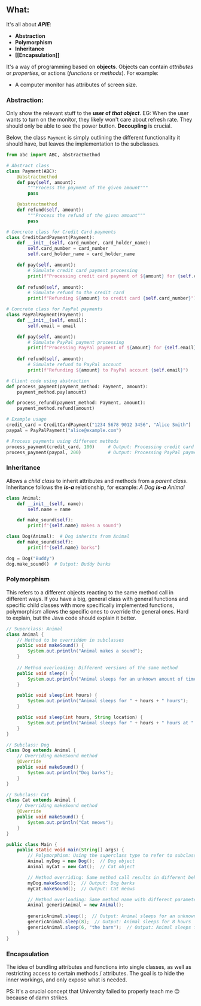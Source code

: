 ## What:
It's all about ***APIE***:
- **Abstraction**
- **Polymorphism**
- **Inheritance**
- **[[Encapsulation]]**

It's a way of programming based on **objects**. Objects can contain *attributes* or *properties*, or actions (*functions* or *methods*). For example:
- A computer monitor has attributes of screen size.

### Abstraction:
Only show the relevant stuff to the **user of *that object***. EG: When the user wants to turn on the monitor, they likely won't care about refresh rate. They should only be able to see the power button. **Decoupling** is crucial. 

Below, the class `Payment` is simply outlining the different functionality it should have, but leaves the implementation to the subclasses. 

```python
from abc import ABC, abstractmethod

# Abstract class
class Payment(ABC):
    @abstractmethod
    def pay(self, amount):
        """Process the payment of the given amount"""
        pass

    @abstractmethod
    def refund(self, amount):
        """Process the refund of the given amount"""
        pass

# Concrete class for Credit Card payments
class CreditCardPayment(Payment):
    def __init__(self, card_number, card_holder_name):
        self.card_number = card_number
        self.card_holder_name = card_holder_name

    def pay(self, amount):
        # Simulate credit card payment processing
        print(f"Processing credit card payment of ${amount} for {self.card_holder_name}")
    
    def refund(self, amount):
        # Simulate refund to the credit card
        print(f"Refunding ${amount} to credit card {self.card_number}")

# Concrete class for PayPal payments
class PayPalPayment(Payment):
    def __init__(self, email):
        self.email = email

    def pay(self, amount):
        # Simulate PayPal payment processing
        print(f"Processing PayPal payment of ${amount} for {self.email}")
    
    def refund(self, amount):
        # Simulate refund to PayPal account
        print(f"Refunding ${amount} to PayPal account {self.email}")

# Client code using abstraction
def process_payment(payment_method: Payment, amount):
    payment_method.pay(amount)

def process_refund(payment_method: Payment, amount):
    payment_method.refund(amount)

# Example usage
credit_card = CreditCardPayment("1234 5678 9012 3456", "Alice Smith")
paypal = PayPalPayment("alice@example.com")

# Process payments using different methods
process_payment(credit_card, 100)     # Output: Processing credit card payment of $100 for Alice Smith
process_payment(paypal, 200)          # Output: Processing PayPal payment of $200 for alice@example.com
```

### Inheritance
Allows a *child class* to inherit attributes and methods from a *parent class*. Inheritance follows the ***is-a*** relationship, for example: *A Dog **is-a** Animal*

```python
class Animal:
    def __init__(self, name):
        self.name = name

    def make_sound(self):
        print(f"{self.name} makes a sound")

class Dog(Animal):  # Dog inherits from Animal
    def make_sound(self):
        print(f"{self.name} barks")

dog = Dog("Buddy")
dog.make_sound()  # Output: Buddy barks

```


### Polymorphism
This refers to a different objects reacting to the same method call in different ways. If you have a big, general class with general functions and specific child classes with more specifically implemented functions, polymorphism allows the specific ones to override the general ones. Hard to explain, but the Java code should explain it better.

```java
// Superclass: Animal
class Animal {
    // Method to be overridden in subclasses
    public void makeSound() {
        System.out.println("Animal makes a sound");
    }
    
    // Method overloading: Different versions of the same method
    public void sleep() {
        System.out.println("Animal sleeps for an unknown amount of time");
    }

    public void sleep(int hours) {
        System.out.println("Animal sleeps for " + hours + " hours");
    }

    public void sleep(int hours, String location) {
        System.out.println("Animal sleeps for " + hours + " hours at " + location);
    }
}

// Subclass: Dog
class Dog extends Animal {
    // Overriding makeSound method
    @Override
    public void makeSound() {
        System.out.println("Dog barks");
    }
}

// Subclass: Cat
class Cat extends Animal {
    // Overriding makeSound method
    @Override
    public void makeSound() {
        System.out.println("Cat meows");
    }
}

public class Main {
    public static void main(String[] args) {
        // Polymorphism: Using the superclass type to refer to subclass objects
        Animal myDog = new Dog();  // Dog object
        Animal myCat = new Cat();  // Cat object

        // Method overriding: Same method call results in different behavior
        myDog.makeSound();  // Output: Dog barks
        myCat.makeSound();  // Output: Cat meows

        // Method overloading: Same method name with different parameters
        Animal genericAnimal = new Animal();
        
        genericAnimal.sleep();  // Output: Animal sleeps for an unknown amount of time
        genericAnimal.sleep(8);  // Output: Animal sleeps for 8 hours
        genericAnimal.sleep(6, "the barn");  // Output: Animal sleeps for 6 hours at the barn
    }
}

```

### Encapsulation
The idea of bundling attributes and functions into single classes, as well as restricting access to certain methods / attributes. The goal is to hide the inner workings, and only expose what is needed. 


PS: It's a crucial concept that University failed to properly teach me 😔 because of damn strikes.